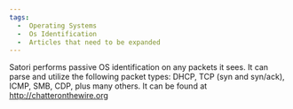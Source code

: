 ```yaml
---
tags:
  -  Operating Systems
  -  Os Identification
  -  Articles that need to be expanded
---
```

Satori performs passive OS identification on any packets it sees. It can
parse and utilize the following packet types: DHCP, TCP (syn and
syn/ack), ICMP, SMB, CDP, plus many others. It can be found at
<http://chatteronthewire.org>